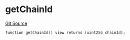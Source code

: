# getChainId
[Git Source](https://github.com/llama-community/vertex-v1/blob/83b309a51fc2f6da39eb1375052e39a13b1b0915/src/utils/Helpers.sol)


```solidity
function getChainId() view returns (uint256 chainId);
```

